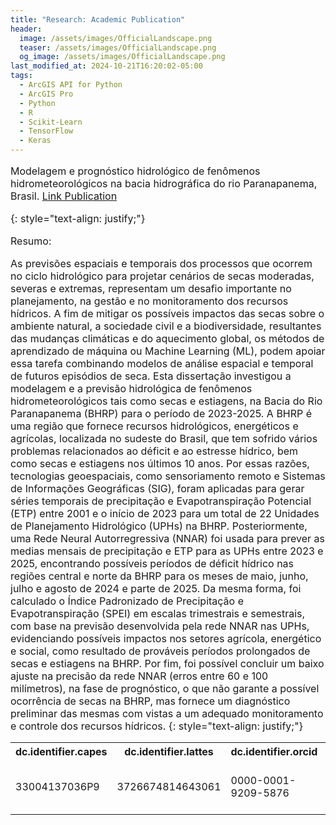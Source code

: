```yaml
---
title: "Research: Academic Publication"
header:
  image: /assets/images/OfficialLandscape.png
  teaser: /assets/images/OfficialLandscape.png
  og_image: /assets/images/OfficialLandscape.png
last_modified_at: 2024-10-21T16:20:02-05:00
tags:
  - ArcGIS API for Python
  - ArcGIS Pro
  - Python
  - R
  - Scikit-Learn
  - TensorFlow
  - Keras
---
```

<span style="font-size: 16px;">
  
Modelagem e prognóstico hidrológico de fenômenos hidrometeorológicos na bacia hidrográfica do rio Paranapanema, Brasil. [Link Publication](https://repositorio.unesp.br/entities/publication/c528fa00-c3ab-4c61-a928-b99efed94fea)

{: style="text-align: justify;"}

Resumo:


As previsões espaciais e temporais dos processos que ocorrem no ciclo hidrológico para projetar cenários de secas moderadas, severas e extremas, representam um desafio importante no planejamento, na gestão e no monitoramento dos recursos hídricos. A fim de mitigar os possíveis impactos das secas sobre o ambiente natural, a sociedade civil e a biodiversidade, resultantes das mudanças climáticas e do aquecimento global, os métodos de aprendizado de máquina ou Machine Learning (ML), podem apoiar essa tarefa combinando modelos de análise espacial e temporal de futuros episódios de seca. Esta dissertação investigou a modelagem e a previsão hidrológica de fenômenos hidrometeorológicos tais como secas e estiagens, na Bacia do Rio Paranapanema (BHRP) para o período de 2023-2025. A BHRP é uma região que fornece recursos hidrológicos, energéticos e agrícolas, localizada no sudeste do Brasil, que tem sofrido vários problemas relacionados ao déficit e ao estresse hídrico, bem como secas e estiagens nos últimos 10 anos. Por essas razões, tecnologias geoespaciais, como sensoriamento remoto e Sistemas de Informações Geográficas (SIG), foram aplicadas para gerar séries temporais de precipitação e Evapotranspiração Potencial (ETP) entre 2001 e o início de 2023 para um total de 22 Unidades de Planejamento Hidrológico (UPHs) na BHRP. Posteriormente, uma Rede Neural Autorregressiva (NNAR) foi usada para prever as medias mensais de precipitação e ETP para as UPHs entre 2023 e 2025, encontrando possíveis períodos de déficit hídrico nas regiões central e norte da BHRP para os meses de maio, junho, julho e agosto de 2024 e parte de 2025. Da mesma forma, foi calculado o Índice Padronizado de Precipitação e Evapotranspiração (SPEI) em escalas trimestrais e semestrais, com base na previsão desenvolvida pela rede NNAR nas UPHs, evidenciando possíveis impactos nos setores agrícola, energético e social, como resultado de prováveis períodos prolongados de secas e estiagens na BHRP. Por fim, foi possível concluir um baixo ajuste na precisão da rede NNAR (erros entre 60 e 100 milímetros), na fase de prognóstico, o que não garante a possível ocorrência de secas na BHRP, mas fornece um diagnóstico preliminar das mesmas com vistas a um adequado monitoramento e controle dos recursos hídricos.
{: style="text-align: justify;"}


<table>
  <tr>
    <th>dc.identifier.capes</th>
    <th>dc.identifier.lattes</th>
    <th>dc.identifier.orcid</th>
    <th>dc.identifier.uri</th>
    <th>dc.publisher</th>
  </tr>
  <tr>
    <td>33004137036P9</td>
    <td>3726674814643061</td>
    <td>0000-0001-9209-5876</td>
    <td>https://hdl.handle.net/11449/257904</td>
    <td>Universidade Estadual Paulista (Unesp)</td>
  </tr>
</table>

